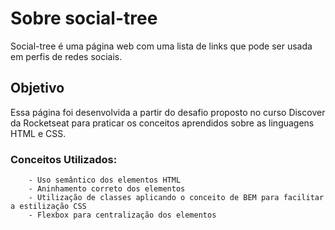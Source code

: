 # Sobre social-tree
  Social-tree é uma página web com uma lista de links que pode ser usada em perfis de redes sociais.
  
 ## Objetivo
  <p> 
    Essa página foi desenvolvida a partir do desafio proposto no curso Discover da Rocketseat para praticar os conceitos aprendidos sobre as linguagens HTML e CSS.
  </p>
    
   ### Conceitos Utilizados:
        - Uso semântico dos elementos HTML
        - Aninhamento correto dos elementos
        - Utilização de classes aplicando o conceito de BEM para facilitar a estilização CSS
        - Flexbox para centralização dos elementos
     
  
